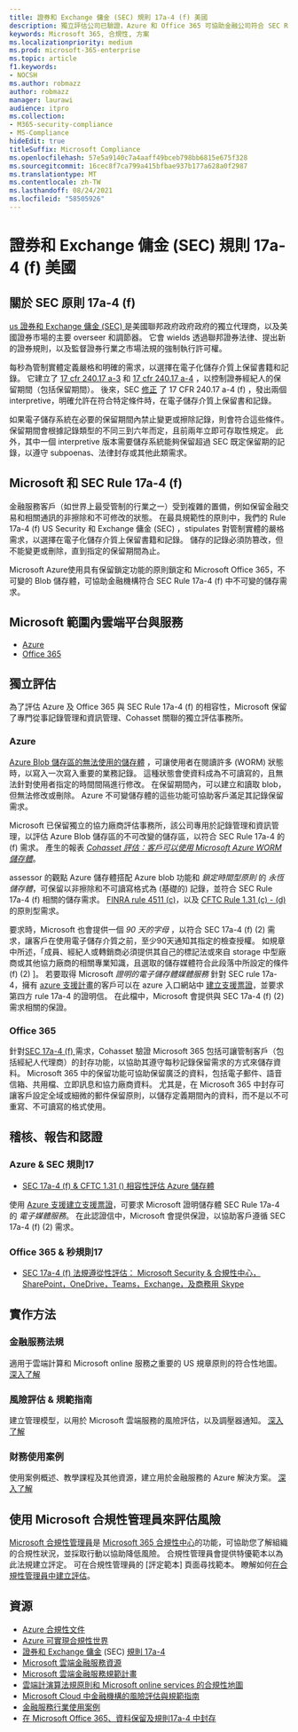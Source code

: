 ```yaml
---
title: 證券和 Exchange 傭金 (SEC) 規則 17a-4 (f) 美國
description: 獨立評估公司已驗證，Azure 和 Office 365 可協助金融公司符合 SEC Rule 17a-4 (f) 記錄保留和不可永恆的儲存需求。
keywords: Microsoft 365, 合規性, 方案
ms.localizationpriority: medium
ms.prod: microsoft-365-enterprise
ms.topic: article
f1.keywords:
- NOCSH
ms.author: robmazz
author: robmazz
manager: laurawi
audience: itpro
ms.collection:
- M365-security-compliance
- MS-Compliance
hideEdit: true
titleSuffix: Microsoft Compliance
ms.openlocfilehash: 57e5a9140c7a4aaff49bceb798bb6815e675f328
ms.sourcegitcommit: 16cec8f7ca799a415bfbae937b177a628a0f2987
ms.translationtype: MT
ms.contentlocale: zh-TW
ms.lasthandoff: 08/24/2021
ms.locfileid: "58505926"
---
```

# <a name="securities-and-exchange-commission-sec-rule-17a-4f-united-states"></a>證券和 Exchange 傭金 (SEC) 規則 17a-4 (f) 美國

## <a name="about-sec-rule-17a-4f"></a>關於 SEC 原則 17a-4 (f) 

[us 證券和 Exchange 傭金 (SEC) ](https://www.sec.gov/)是美國聯邦政府政府政府的獨立代理商，以及美國證券市場的主要 overseer 和調節器。 它會 wields 透過聯邦證券法律、提出新的證券規則，以及監督證券行業之市場法規的強制執行許可權。

每秒為管制實體定義嚴格和明確的需求，以選擇在電子化儲存介質上保留書籍和記錄。 它建立了 [17 cfr 240.17 a-3](https://www.govinfo.gov/app/details/CFR-2012-title17-vol3/CFR-2012-title17-vol3-sec240-17a-3) 和 [17 cfr 240.17 a-4](https://www.ecfr.gov/cgi-bin/text-idx?mc=true&node=pt17.4.240&rgn=div5#se17.4.240_117a_64) ，以控制證券經紀人的保留期間（包括保留期間）。 後來，SEC [修正](https://www.sec.gov/rules/interp/34-47806.htm) 了 17 CFR 240.17 a-4 (f) ，發出兩個 interpretive，明確允許在符合特定條件時，在電子儲存介質上保留書和記錄。

如果電子儲存系統在必要的保留期間內禁止變更或擦除記錄，則會符合這些條件。 保留期間會根據記錄類型的不同三到六年而定，且前兩年立即可存取性規定。 此外，其中一個 interpretive 版本需要儲存系統能夠保留超過 SEC 既定保留期的記錄，以遵守 subpoenas、法律封存或其他此類需求。

## <a name="microsoft-and-sec-rule-17a-4f"></a>Microsoft 和 SEC Rule 17a-4 (f) 

金融服務客戶（如世界上最受管制的行業之一）受到複雜的置備，例如保留金融交易和相關通訊的非擦除和不可修改的狀態。 在最具規範性的原則中，我們的 Rule 17a-4 (f) US Security 和 Exchange 傭金 (SEC) ，stipulates 對管制實體的嚴格需求，以選擇在電子化儲存介質上保留書籍和記錄。 儲存的記錄必須防篡改，但不能變更或刪除，直到指定的保留期間為止。

Microsoft Azure使用具有保留鎖定功能的原則鎖定和 Microsoft Office 365，不可變的 Blob 儲存體，可協助金融機構符合 SEC Rule 17a-4 (f) 中不可變的儲存需求。

## <a name="microsoft-in-scope-cloud-platforms--services"></a>Microsoft 範圍內雲端平台與服務

- [Azure](https://gallery.technet.microsoft.com/Overview-of-Azure-c1be3942)
- [Office 365](https://aka.ms/Office365ComplianceOfferings)

## <a name="independent-assessments"></a>獨立評估

為了評估 Azure 及 Office 365 與 SEC Rule 17a-4 (f) 的相容性，Microsoft 保留了專門從事記錄管理和資訊管理、Cohasset 關聯的獨立評估事務所。

### <a name="azure"></a>Azure

[Azure Blob 儲存區的無法使用的儲存體](/azure/storage/blobs/storage-blob-immutable-storage) ，可讓使用者在閱讀許多 (WORM) 狀態時，以寫入一次寫入重要的業務記錄。 這種狀態會使資料成為不可讀寫的，且無法針對使用者指定的時間間隔進行修改。 在保留期間內，可以建立和讀取 blob，但無法修改或刪除。 Azure 不可變儲存體的這些功能可協助客戶滿足其記錄保留需求。

Microsoft 已保留獨立的協力廠商評估事務所，該公司專用於記錄管理和資訊管理，以評估 Azure Blob 儲存區的不可改變的儲存區，以符合 SEC Rule 17a-4 的 (f) 需求。 產生的報表 *[Cohasset 評估：客戶可以使用 Microsoft Azure WORM 儲存體](https://azure.microsoft.com/resources/azure-immutable-storage-assessment-for-sec-17a-4f-by-cohasset/)*。

assessor 的觀點 Azure 儲存體搭配 Azure blob 功能和 *鎖定時間型原則* 的 *永恆儲存體*，可保留以非擦除和不可讀寫格式為 (基礎的) 記錄，並符合 SEC Rule 17a-4 (f) 相關的儲存需求。 [FINRA rule 4511 (c)](/azure/compliance/offering-finra-4511-us.md)，以及 [CFTC Rule 1.31 (c) - (d)](offering-cftc-1-31-us.md)的原則型需求。

要求時，Microsoft 也會提供一個 *90 天的字母* ，以符合 SEC 17a-4 (f)  (2) 需求，讓客戶在使用電子儲存介質之前，至少90天通知其指定的檢查授權。 如規章中所述，「成員、經紀人或轉銷商必須提供其自己的標記法或來自 storage 中型廠商或其他協力廠商的相關專業知識，且選取的儲存媒體符合此段落中所設定的條件 (f)  (2) ]。 若要取得 Microsoft *證明的電子儲存體媒體服務* 針對 SEC rule 17a-4，擁有 [azure 支援計畫](https://azure.microsoft.com/support/plans/)的客戶可以在 azure 入口網站中 [建立支援票證](https://azure.microsoft.com/support/create-ticket/)，並要求第四方 rule 17a-4 的證明信。 在此檔中，Microsoft 會提供與 SEC 17a-4 (f)  (2) 需求相關的保證。

### <a name="office-365"></a>Office 365

針對[SEC 17a-4 (f) ](/microsoft-365/compliance/retention-regulatory-requirements#sec-17a-4f-finra-4511c-and-cftc-131c-d)需求，Cohasset 驗證 Microsoft 365 包括可讓管制客戶（包括經紀人代理商）的封存功能，以協助其遵守每秒記錄保留需求的方式來儲存資料。 Microsoft 365 中的保留功能可協助保留廣泛的資料，包括電子郵件、語音信箱、共用檔、立即訊息和協力廠商資料。 尤其是，在 Microsoft 365 中封存可讓客戶設定全域或細微的郵件保留原則，以儲存定義期間內的資料，而不是以不可重寫、不可讀寫的格式使用。

## <a name="audits-reports-and-certificates"></a>稽核、報告和認證

### <a name="azure--sec-rule-17"></a>Azure & SEC 規則17

- [SEC 17a-4 (f) & CFTC 1.31 () 相容性評估 Azure 儲存體](https://azure.microsoft.com/resources/azure-immutable-storage-assessment-for-sec-17a-4f-by-cohasset/)

使用 [Azure 支援](https://azure.microsoft.com/support/plans/)[建立支援票證](https://azure.microsoft.com/support/create-ticket/)，可要求 Microsoft 證明儲存體 SEC Rule 17a-4 的 *電子媒體服務*。 在此認證信中，Microsoft 會提供保證，以協助客戶遵循 SEC 17a-4 (f)  (2) 需求。

### <a name="office-365--sec-rule-17"></a>Office 365 & 秒規則17

- [SEC 17a-4 (f) 法規遵從性評估： Microsoft Security & 合規性中心，SharePoint，OneDrive，Teams，Exchange，及商務用 Skype](https://servicetrust.microsoft.com/ViewPage/TrustDocumentsV3?command=Download&downloadType=Document&downloadId=2dc92867-5f83-49d8-ad04-9e7295c9e40e&tab=7f51cb60-3d6c-11e9-b2af-7bb9f5d2d913&docTab=7f51cb60-3d6c-11e9-b2af-7bb9f5d2d913_FAQ_and_White_Papers)

## <a name="how-to-implement"></a>實作方法

### <a name="financial-services-regulation"></a>金融服務法規

適用于雲端計算和 Microsoft online 服務之重要的 US 規章原則的符合性地圖。 [深入了解](https://servicetrust.microsoft.com/ViewPage/TrustDocuments?command=Download&downloadType=Document&downloadId=5b483567-00b0-4d86-96ae-ee887dadb61c&docTab=6d000410-c9e9-11e7-9a91-892aae8839ad_Compliance_Guides)

### <a name="risk-assessment--compliance-guide"></a>風險評估 & 規範指南

建立管理模型，以用於 Microsoft 雲端服務的風險評估，以及調壓器通知。 [深入了解](https://servicetrust.microsoft.com/ViewPage/TrustDocuments?command=Download&downloadType=Document&downloadId=edee9b14-3661-4a16-ba83-c35caf672bd7&docTab=6d000410-c9e9-11e7-9a91-892aae8839ad_FAQ_and_White_Papers)

### <a name="financial-use-cases"></a>財務使用案例

使用案例概述、教學課程及其他資源，建立用於金融服務的 Azure 解決方案。 [深入了解](/azure/industry/financial/)

## <a name="use-microsoft-compliance-manager-to-assess-your-risk"></a>使用 Microsoft 合規性管理員來評估風險

[Microsoft 合規性管理員](/microsoft-365/compliance/compliance-manager)是 [Microsoft 365 合規性中心](/microsoft-365/compliance/microsoft-365-compliance-center)的功能，可協助您了解組織的合規性狀況，並採取行動以協助降低風險。 合規性管理員會提供特優範本以為此法規建立評定。 可在合規性管理員的 [評定範本] 頁面尋找範本。 瞭解如何[在合規性管理員中建立評估](/microsoft-365/compliance/compliance-manager-assessments)。

## <a name="resources"></a>資源

- [Azure 合規性文件](/azure/compliance/)
- [Azure 可實現合規性世界](https://azure.microsoft.com/resources/azure-enables-a-world-of-compliance/)
- [證券和 Exchange 傭金](https://www.sec.gov/) (SEC) [規則 17a-4](https://www.sec.gov/rules/final/34-38245.txt)
- [Microsoft 雲端金融服務資源](https://servicetrust.microsoft.com/viewpage/financialservicesoverview)
- [Microsoft 雲端金融服務規範計畫](https://aka.ms/FSCP-Print)
- [雲端計演算法規原則和 Microsoft online services 的合規性地圖](https://servicetrust.microsoft.com/ViewPage/TrustDocuments?command=Download&downloadType=Document&downloadId=5b483567-00b0-4d86-96ae-ee887dadb61c&docTab=6d000410-c9e9-11e7-9a91-892aae8839ad_Compliance_Guides)
- [Microsoft Cloud 中金融機構的風險評估與規範指南](https://azure.microsoft.com/resources/risk-assessment-and-compliance-guide-for-financial-institutions-in-the-microsoft-cloud-/)
- [金融服務行業使用案例](/azure/industry/financial/)
- [在 Microsoft Office 365、資料保留及規則17a-4 中封存](https://www.microsoft.com/microsoft-365/blog/2015/11/10/office-365-exchange-online-archiving-now-meets-sec-rule-17a-4-requirements/)
